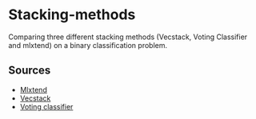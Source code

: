 # Stacking-methods

Comparing three different stacking methods (Vecstack, Voting Classifier and mlxtend) on a binary classification problem.

## Sources
* [Mlxtend](https://github.com/rasbt/mlxtend)
* [Vecstack](https://github.com/vecxoz/vecstack)
* [Voting classifier](http://scikit-learn.org/stable/modules/generated/sklearn.ensemble.VotingClassifier.html)
